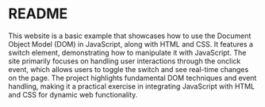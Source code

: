 # README
This website is a basic example that showcases how to use the Document Object Model (DOM) in JavaScript, along with HTML and CSS. It features a switch element, demonstrating how to manipulate it with JavaScript. The site primarily focuses on handling user interactions through the onclick event, which allows users to toggle the switch and see real-time changes on the page. The project highlights fundamental DOM techniques and event handling, making it a practical exercise in integrating JavaScript with HTML and CSS for dynamic web functionality.
